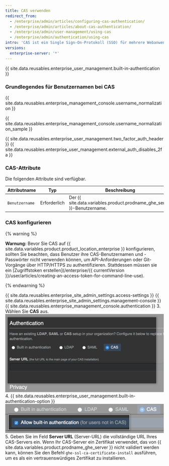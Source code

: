 ```yaml
---
title: CAS verwenden
redirect_from:
  - /enterprise/admin/articles/configuring-cas-authentication/
  - /enterprise/admin/articles/about-cas-authentication/
  - /enterprise/admin/user-management/using-cas
  - /enterprise/admin/authentication/using-cas
intro: 'CAS ist ein Single Sign-On-Protokoll (SSO) für mehrere Webanwendungen. Ein CAS-Benutzerkonto übernimmt eine(n) {% if currentVersion ver_gt "enterprise-server@2.16" %}Benutzerlizenz{% else %}Benutzer{% endif %} erst nach Anmeldung des Benutzers.'
versions:
  enterprise-server: '*'
---
```


{{ site.data.reusables.enterprise_user_management.built-in-authentication }}

### Grundlegendes für Benutzernamen bei CAS

{{ site.data.reusables.enterprise_management_console.username_normalization }}

{{ site.data.reusables.enterprise_management_console.username_normalization_sample }}

{{ site.data.reusables.enterprise_user_management.two_factor_auth_header }}
{{ site.data.reusables.enterprise_user_management.external_auth_disables_2fa }}

### CAS-Attribute

Die folgenden Attribute sind verfügbar.

| Attributname   | Typ          | Beschreibung                                                              |
| -------------- | ------------ | ------------------------------------------------------------------------- |
| `Benutzername` | Erforderlich | Der {{ site.data.variables.product.prodname_ghe_server }}-Benutzername. |

### CAS konfigurieren
{% warning %}

**Warnung:** Bevor Sie CAS auf {{ site.data.variables.product.product_location_enterprise }} konfigurieren, sollten Sie beachten, dass Benutzer ihre CAS-Benutzernamen und -Passwörter nicht verwenden können, um API-Anforderungen oder Git-Vorgänge über HTTP/HTTPS zu authentifizieren. Stattdessen müssen sie ein [Zugriffstoken erstellen](/enterprise/{{ currentVersion }}/user/articles/creating-an-access-token-for-command-line-use).

{% endwarning %}

{{ site.data.reusables.enterprise_site_admin_settings.access-settings }}
{{ site.data.reusables.enterprise_site_admin_settings.management-console }}
{{ site.data.reusables.enterprise_management_console.authentication }}
3. Wählen Sie **CAS** aus. ![CAS-Auswahl](/assets/images/enterprise/management-console/cas-select.png)
4. {{ site.data.reusables.enterprise_user_management.built-in-authentication-option }} ![Aktivierung des Kontrollkästchen für integrierte CAS-Authentifizierung](/assets/images/enterprise/management-console/cas-built-in-authentication.png)
5. Geben Sie im Feld **Server URL** (Server-URL) die vollständige URL Ihres CAS-Servers ein. Wenn Ihr CAS-Server ein Zertifikat verwendet, das von {{ site.data.variables.product.prodname_ghe_server }} nicht validiert werden kann, können Sie den Befehl `ghe-ssl-ca-certificate-install` ausführen, um es als ein vertrauenswürdiges Zertifikat zu installieren.
